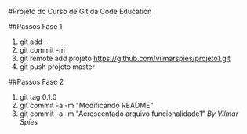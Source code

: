 #Projeto do Curso de Git da Code Education

##Passos Fase 1
1. git add .
2. git commit -m 
3. git remote add projeto https://github.com/vilmarspies/projeto1.git
4. git push projeto master

##Passos Fase 2
1. git tag 0.1.0
2. git commit -a -m "Modificando README"
3. git commit -a -m "Acrescentado arquivo funcionalidade1"
*By Vilmar Spies*